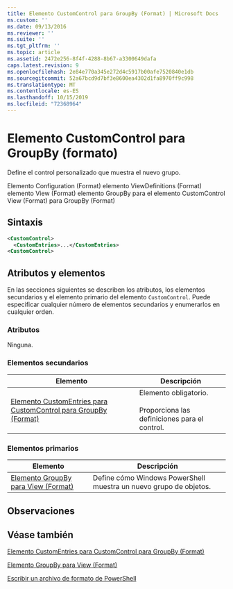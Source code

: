 ```yaml
---
title: Elemento CustomControl para GroupBy (Format) | Microsoft Docs
ms.custom: ''
ms.date: 09/13/2016
ms.reviewer: ''
ms.suite: ''
ms.tgt_pltfrm: ''
ms.topic: article
ms.assetid: 2472e256-8f4f-4288-8b67-a3300649dafa
caps.latest.revision: 9
ms.openlocfilehash: 2e84e770a345e272d4c5917b00afe7520840e1db
ms.sourcegitcommit: 52a67bcd9d7bf3e8600ea4302d1fa8970ff9c998
ms.translationtype: MT
ms.contentlocale: es-ES
ms.lasthandoff: 10/15/2019
ms.locfileid: "72368964"
---
```

# <a name="customcontrol-element-for-groupby-format"></a>Elemento CustomControl para GroupBy (formato)

Define el control personalizado que muestra el nuevo grupo.

Elemento Configuration (Format) elemento ViewDefinitions (Format) elemento View (Format) elemento GroupBy para el elemento CustomControl View (Format) para GroupBy (Format)

## <a name="syntax"></a>Sintaxis

```xml
<CustomControl>
  <CustomEntries>...</CustomEntries>
<CustomControl>
```

## <a name="attributes-and-elements"></a>Atributos y elementos

En las secciones siguientes se describen los atributos, los elementos secundarios y el elemento primario del elemento `CustomControl`. Puede especificar cualquier número de elementos secundarios y enumerarlos en cualquier orden.

### <a name="attributes"></a>Atributos

Ninguna.

### <a name="child-elements"></a>Elementos secundarios

|Elemento|Descripción|
|-------------|-----------------|
|[Elemento CustomEntries para CustomControl para GroupBy (Format)](./customentries-element-for-customcontrol-for-groupby-format.md)|Elemento obligatorio.<br /><br /> Proporciona las definiciones para el control.|

### <a name="parent-elements"></a>Elementos primarios

|Elemento|Descripción|
|-------------|-----------------|
|[Elemento GroupBy para View (Format)](./groupby-element-for-view-format.md)|Define cómo Windows PowerShell muestra un nuevo grupo de objetos.|

## <a name="remarks"></a>Observaciones

## <a name="see-also"></a>Véase también

[Elemento CustomEntries para CustomControl para GroupBy (Format)](./customentries-element-for-customcontrol-for-groupby-format.md)

[Elemento GroupBy para View (Format)](./groupby-element-for-view-format.md)

[Escribir un archivo de formato de PowerShell](./writing-a-powershell-formatting-file.md)
